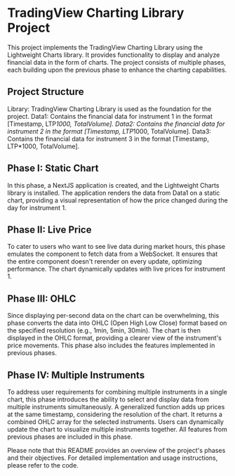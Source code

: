 
# TradingView Charting Library Project

This project implements the TradingView Charting Library using the Lightweight Charts library. It provides functionality to display and analyze financial data in the form of charts. The project consists of multiple phases, each building upon the previous phase to enhance the charting capabilities.

## Project Structure

Library: TradingView Charting Library is used as the foundation for the project.
Data1: Contains the financial data for instrument 1 in the format [Timestamp, LTP*1000, TotalVolume].
Data2: Contains the financial data for instrument 2 in the format [Timestamp, LTP*1000, TotalVolume].
Data3: Contains the financial data for instrument 3 in the format [Timestamp, LTP*1000, TotalVolume].


## Phase I: Static Chart

In this phase, a NextJS application is created, and the Lightweight Charts library is installed. The application renders the data from Data1 on a static chart, providing a visual representation of how the price changed during the day for instrument 1.

## Phase II: Live Price

To cater to users who want to see live data during market hours, this phase emulates the component to fetch data from a WebSocket. It ensures that the entire component doesn't rerender on every update, optimizing performance. The chart dynamically updates with live prices for instrument 1.

## Phase III: OHLC

Since displaying per-second data on the chart can be overwhelming, this phase converts the data into OHLC (Open High Low Close) format based on the specified resolution (e.g., 1min, 5min, 30min). The chart is then displayed in the OHLC format, providing a clearer view of the instrument's price movements. This phase also includes the features implemented in previous phases.

## Phase IV: Multiple Instruments

To address user requirements for combining multiple instruments in a single chart, this phase introduces the ability to select and display data from multiple instruments simultaneously. A generalized function adds up prices at the same timestamp, considering the resolution of the chart. It returns a combined OHLC array for the selected instruments. Users can dynamically update the chart to visualize multiple instruments together. All features from previous phases are included in this phase.

Please note that this README provides an overview of the project's phases and their objectives. For detailed implementation and usage instructions, please refer to the code.
